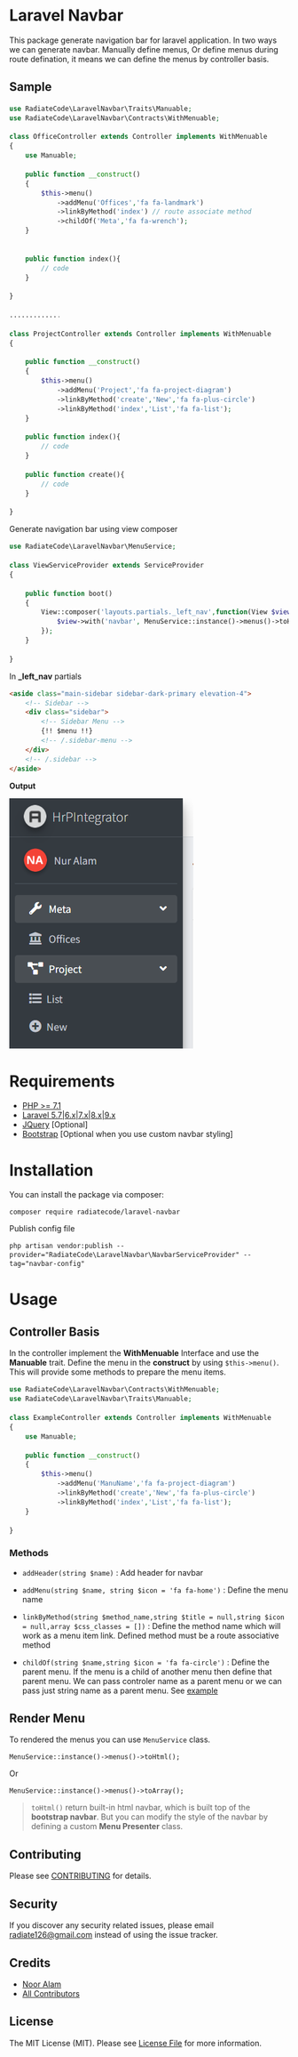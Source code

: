 # Laravel Navbar

This package generate navigation bar for laravel application. In two ways we can generate navbar. Manually define menus, Or define menus during route defination, it means we can define the menus by controller basis.


## Sample

```php
use RadiateCode\LaravelNavbar\Traits\Manuable;
use RadiateCode\LaravelNavbar\Contracts\WithMenuable;

class OfficeController extends Controller implements WithMenuable
{
    use Manuable;

    public function __construct()
    {
        $this->menu()
            ->addMenu('Offices','fa fa-landmark')
            ->linkByMethod('index') // route associate method
            ->childOf('Meta','fa fa-wrench');
    }


    public function index(){
        // code
    }

}

.............

class ProjectController extends Controller implements WithMenuable
{
   
    public function __construct()
    {
        $this->menu()
            ->addMenu('Project','fa fa-project-diagram')
            ->linkByMethod('create','New','fa fa-plus-circle')
            ->linkByMethod('index','List','fa fa-list');
    }

    public function index(){
        // code
    }

    public function create(){
        // code
    }

}

```
Generate navigation bar using view composer

```php
use RadiateCode\LaravelNavbar\MenuService;

class ViewServiceProvider extends ServiceProvider
{

    public function boot()
    {
        View::composer('layouts.partials._left_nav',function(View $view){
            $view->with('navbar', MenuService::instance()->menus()->toHtml())
        });
    }

}

```
In **_left_nav** partials

```html
<aside class="main-sidebar sidebar-dark-primary elevation-4">
    <!-- Sidebar -->
    <div class="sidebar">
        <!-- Sidebar Menu -->
        {!! $menu !!}
        <!-- /.sidebar-menu -->
    </div>
    <!-- /.sidebar -->
</aside>
```

**Output**

![Stats](img/navbar.png)

# Requirements
- [PHP >= 7.1](https://www.php.net/)
- [Laravel 5.7|6.x|7.x|8.x|9.x](https://github.com/laravel/framework)
- [JQuery](https://jquery.com/) [Optional]
- [Bootstrap](https://getbootstrap.com/) [Optional when you use custom navbar styling]

# Installation
You can install the package via composer:

    composer require radiatecode/laravel-navbar

Publish config file

    php artisan vendor:publish --provider="RadiateCode\LaravelNavbar\NavbarServiceProvider" --tag="navbar-config"

# Usage

## Controller Basis

In the controller implement the **WithMenuable** Interface and use the **Manuable** trait. Define the menu in the **construct** by using `$this->menu()`. This will provide some methods to prepare the menu items.

```php
use RadiateCode\LaravelNavbar\Contracts\WithMenuable;
use RadiateCode\LaravelNavbar\Traits\Manuable;

class ExampleController extends Controller implements WithMenuable
{
    use Manuable;
   
    public function __construct()
    {
        $this->menu()
            ->addMenu('ManuName','fa fa-project-diagram')
            ->linkByMethod('create','New','fa fa-plus-circle')
            ->linkByMethod('index','List','fa fa-list');
    }

}
```
### Methods

- `addHeader(string $name)` : Add header for navbar

- `addMenu(string $name, string $icon = 'fa fa-home')` : Define the menu name

- `linkByMethod(string $method_name,string $title = null,string $icon = null,array $css_classes = [])` : Define the method name which will work as a menu item link. Defined method must be a route associative method

- `childOf(string $name,string $icon = 'fa fa-circle')` : Define the parent menu. If the menu is a child of another menu then define that parent menu. We can pass controler name as a parent menu or we can pass just string name as a parent menu. See [example]()

## Render Menu

To rendered the menus you can use `MenuService` class.

    MenuService::instance()->menus()->toHtml();

Or

    MenuService::instance()->menus()->toArray();

> `toHtml()` return built-in html navbar, which is built top of the **bootstrap navbar**. But you can modify the style of the navbar by defining a custom **Menu Presenter** class.


## Contributing
Please see [CONTRIBUTING](CONTRIBUTING.md) for details.

## Security
If you discover any security related issues, please email [radiate126@gmail.com](mailto:radiate126@gmail.com) instead of using the issue tracker. 

## Credits
- [Noor Alam](https://github.com/radiatecode)
- [All Contributors](https://github.com/radiatecode/laravel-route-permission/contributors)


## License

The MIT License (MIT). Please see [License File](LICENSE.md) for more information.


